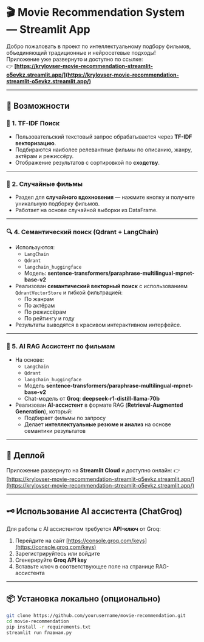 # 🎬 Movie Recommendation System — Streamlit App

Добро пожаловать в проект по интеллектуальному подбору фильмов, объединяющий традиционные и нейросетевые подходы!  
Приложение уже развернуто и доступно по ссылке:  
👉 **[https://krylovser-movie-recommendation-streamlit-o5evkz.streamlit.app/](https://krylovser-movie-recommendation-streamlit-o5evkz.streamlit.app/)**

---

## 📌 Возможности

### 🧠 1. TF-IDF Поиск
- Пользовательский текстовый запрос обрабатывается через **TF-IDF векторизацию**.
- Подбираются наиболее релевантные фильмы по описанию, жанру, актёрам и режиссёру.
- Отображение результатов с сортировкой по **сходству**.

---

### 🎲 2. Случайные фильмы 
- Раздел для **случайного вдохновения** — нажмите кнопку и получите уникальную подборку фильмов.
- Работает на основе случайной выборки из DataFrame.

---

### 🔍 4. Семантический поиск (Qdrant + LangChain)
- Используются:
  - `LangChain`
  - `Qdrant`
  - `langchain_huggingface`
  - Модель: **sentence-transformers/paraphrase-multilingual-mpnet-base-v2**
- Реализован **семантический векторный поиск** с использованием `QdrantVectorStore` и гибкой фильтрацией:
  - По жанрам
  - По актёрам
  - По режиссёрам
  - По рейтингу и году
- Результаты выводятся в красивом интерактивном интерфейсе.

---

### 🤖 5. AI RAG Ассистент по фильмам
- На основе:
  - `LangChain`
  - `Qdrant`
  - `langchain_huggingface`
  - Модель **sentence-transformers/paraphrase-multilingual-mpnet-base-v2**
  - Chat-модель от **Groq**: **deepseek-r1-distill-llama-70b**
- Реализован **AI-ассистент** в формате RAG (**Retrieval-Augmented Generation**), который:
  - Подбирает фильмы по запросу
  - Делает **интеллектуальные резюме и анализ** на основе семантики результатов

---

## 🚀 Деплой

Приложение развернуто на **Streamlit Cloud** и доступно онлайн:
👉 [https://krylovser-movie-recommendation-streamlit-o5evkz.streamlit.app/](https://krylovser-movie-recommendation-streamlit-o5evkz.streamlit.app/)

---

## 🗝️ Использование AI ассистента (ChatGroq)

Для работы с AI ассистентом требуется **API-ключ** от Groq:

1. Перейдите на сайт [https://console.groq.com/keys](https://console.groq.com/keys)
2. Зарегистрируйтесь или войдите
3. Сгенерируйте **Groq API key**
4. Вставьте ключ в соответствующее поле на странице RAG-ассистента

---

## 📦 Установка локально (опционально)

```bash
git clone https://github.com/yourusername/movie-recommendation.git
cd movie-recommendation
pip install -r requirements.txt
streamlit run Главная.py
